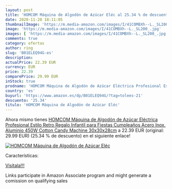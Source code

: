 ```yaml
---
layout: post
title: 'HOMCOM Máquina de Algodón de Azúcar Eléc al 25.34 % de descuento'
date: 2020-11-20 18:11:05
thumbnailImage: 'https://m.media-amazon.com/images/I/41COMBXh--L._SL200_.jpg'
image: 'https://m.media-amazon.com/images/I/41COMBXh--L._SL200_.jpg'
images: [ 'https://m.media-amazon.com/images/I/41COMBXh--L._SL200_.jpg' ]
comments: true
category: ofertas
author: ring
slug: 'B01ELEQ94G-es'
description:
actualPrice: 22.39 EUR
currency: EUR
price: 22.39
comparePrice: 29.99 EUR
inStock: true
prodname: 'HOMCOM Máquina de Algodón de Azúcar Eléctrica Profesional Estilo Retro Regalo Infantil para Fiestas Cumpleaños Acero Inox. Aluminio 450W Cotton Candy Machine 30x30x28cm'
country: 'es'
buyurl: 'https://www.amazon.es/dp/B01ELEQ94G/?tag=tolees-21'
descuento: '25.34'
titulo: 'HOMCOM Máquina de Algodón de Azúcar Eléc'
---
```


Ahora mismo tienes [HOMCOM Máquina de Algodón de Azúcar Eléctrica Profesional Estilo Retro Regalo Infantil para Fiestas Cumpleaños Acero Inox. Aluminio 450W Cotton Candy Machine 30x30x28cm](https://www.amazon.es/dp/B01ELEQ94G/?tag=tolees-21) a 22.39 EUR (original: 29.99 EUR) (25.34 %  de descuento) en el siguiente enlace!

[![HOMCOM Máquina de Algodón de Azúcar Eléc](https://m.media-amazon.com/images/I/41COMBXh--L._SL200_.jpg)](https://www.amazon.es/dp/B01ELEQ94G/?tag=tolees-21)

Características:


[Visítala!!!](https://www.amazon.es/dp/B01ELEQ94G/?tag=tolees-21)

Links participate in Amazon Associate program and might generate a comission on qualifying sales
